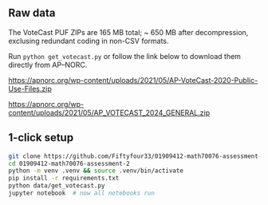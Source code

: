 ## Raw data
The VoteCast PUF ZIPs are 165 MB total; ~ 650 MB after decompression, exclusing redundant coding in non-CSV formats.

Run `python get_votecast.py` or follow the link below to download them directly from AP–NORC.

https://apnorc.org/wp-content/uploads/2021/05/AP-VoteCast-2020-Public-Use-Files.zip

https://apnorc.org/wp-content/uploads/2021/05/AP_VOTECAST_2024_GENERAL.zip

## 1-click setup
```bash
git clone https://github.com/Fiftyfour33/01909412-math70076-assessment-2.git
cd 01909412-math70076-assessment-2
python -m venv .venv && source .venv/bin/activate
pip install -r requirements.txt
python data/get_votecast.py
jupyter notebook  # now all notebooks run
